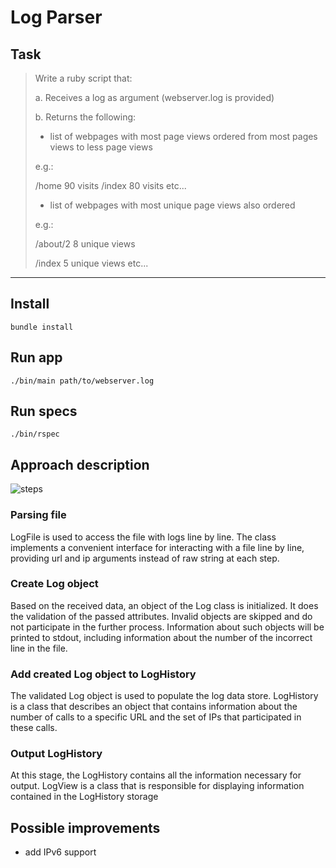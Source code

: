 # Log Parser

## Task

> Write a ruby script that:
>
> a. Receives a log as argument (webserver.log is provided)
>
> b. Returns the following:
> - list of webpages with most page views ordered from most pages views to less page views
>
> e.g.:
>
> /home 90 visits /index 80 visits etc...
>
> - list of webpages with most unique page views also ordered
>
> e.g.:
>
> /about/2 8 unique views
>
> /index 5 unique views etc...

***

## Install
```
bundle install
```
## Run app
```
./bin/main path/to/webserver.log
```
## Run specs
```
./bin/rspec
```
## Approach description

![steps](https://sun9-24.userapi.com/n08JKww8dIbcz2TzZRSXtOdSAKh2XLjt8HgCgQ/7S9rij4jeIw.jpg)

### Parsing file
LogFile is used to access the file with logs line by line. The class implements a convenient interface for interacting with a file line by line, providing url and ip arguments instead of raw string at each step.

### Create Log object
Based on the received data, an object of the Log class is initialized. It does the validation of the passed attributes. Invalid objects are skipped and do not participate in the further process. Information about such objects will be printed to stdout, including information about the number of the incorrect line in the file.

### Add created Log object to LogHistory
The validated Log object is used to populate the log data store. LogHistory is a class that describes an object that contains information about the number of calls to a specific URL and the set of IPs that participated in these calls.

### Output LogHistory
At this stage, the LogHistory contains all the information necessary for output. LogView is a class that is responsible for displaying information contained in the LogHistory storage 

## Possible improvements
- add IPv6 support
